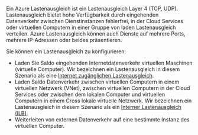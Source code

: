 Ein Azure Lastenausgleich ist ein Lastenausgleich Layer 4 (TCP, UDP). Lastenausgleich bietet hohe Verfügbarkeit durch eingehenden Datenverkehr zwischen Dienstinstanzen fehlerfrei, in der Cloud Services oder virtuellen Computern in einer Gruppe von laden Lastenausgleich verteilen. Azure Lastenausgleich können auch Dienste auf mehrere Ports, mehrere IP-Adressen oder beides präsentieren.

Sie können ein Lastenausgleich zu konfigurieren:

* Laden Sie Saldo eingehenden Internetdatenverkehr virtuellen Maschinen (virtuelle Computer). Wir bezeichnen ein Lastenausgleich in diesem Szenario als eine [Internet zugänglichen Lastenausgleich](../articles/load-balancer/load-balancer-internet-overview.md).
* Laden Saldo Datenverkehr zwischen virtuellen Computern in einem virtuellen Netzwerk (VNet), zwischen virtuellen Computern in der Cloud Services oder zwischen dem lokalen Computer und virtuellen Computern in einem Cross lokale virtuelle Netzwerk. Wir bezeichnen ein Lastenausgleich in diesem Szenario als ein [Interner Lastenausgleich (ILB)](../articles/load-balancer/load-balancer-internal-overview.md).
* Weiterleiten von externen Datenverkehr auf eine bestimmte Instanz des virtuellen Computer.

